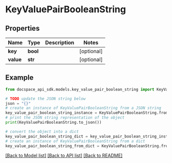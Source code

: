 # KeyValuePairBooleanString

## Properties

Name | Type | Description | Notes
------------ | ------------- | ------------- | -------------
**key** | **bool** |  | [optional] 
**value** | **str** |  | [optional] 

## Example

```python
from docspace_api_sdk.models.key_value_pair_boolean_string import KeyValuePairBooleanString

# TODO update the JSON string below
json = "{}"
# create an instance of KeyValuePairBooleanString from a JSON string
key_value_pair_boolean_string_instance = KeyValuePairBooleanString.from_json(json)
# print the JSON string representation of the object
print(KeyValuePairBooleanString.to_json())

# convert the object into a dict
key_value_pair_boolean_string_dict = key_value_pair_boolean_string_instance.to_dict()
# create an instance of KeyValuePairBooleanString from a dict
key_value_pair_boolean_string_from_dict = KeyValuePairBooleanString.from_dict(key_value_pair_boolean_string_dict)
```
[[Back to Model list]](../README.md#documentation-for-models) [[Back to API list]](../README.md#documentation-for-api-endpoints) [[Back to README]](../README.md)


